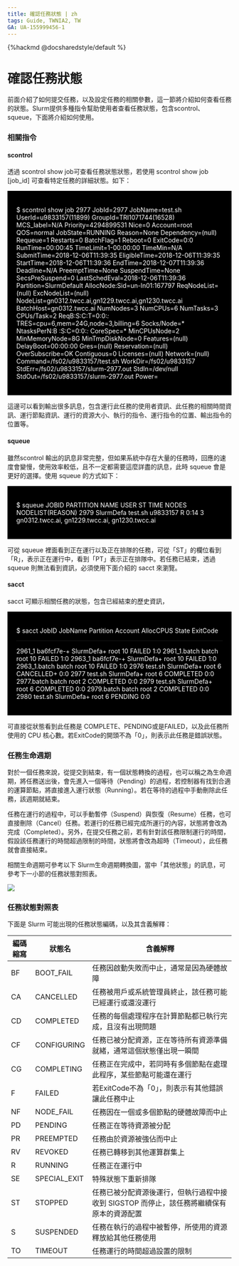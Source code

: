 ```yaml
---
title: 確認任務狀態 | zh
tags: Guide, TWNIA2, TW
GA: UA-155999456-1
---
```


{%hackmd @docsharedstyle/default %}

# 確認任務狀態

前面介紹了如何提交任務，以及設定任務的相關參數，這一節將介紹如何查看任務的狀態。Slurm提供多種指令幫助使用者查看任務狀態，包含scontrol、squeue，下面將介紹如何使用。

### 相關指令

#### scontrol

透過 scontrol show job可查看任務狀態狀態，若使用 scontrol show job [job_id] 可查看特定任務的詳細狀態。如下：

<div style="background-color:black;color:white;padding:20px;">
    
$ scontrol show job 2977
JobId=2977 JobName=test.sh
   UserId=u9833157(11899) GroupId=TRI1071744(16528) MCS_label=N/A
   Priority=4294899531 Nice=0 Account=root QOS=normal
   JobState=RUNNING Reason=None Dependency=(null)
   Requeue=1 Restarts=0 BatchFlag=1 Reboot=0 ExitCode=0:0
   RunTime=00:00:45 TimeLimit=1-00:00:00 TimeMin=N/A
   SubmitTime=2018-12-06T11:39:35 EligibleTime=2018-12-06T11:39:35
   StartTime=2018-12-06T11:39:36 EndTime=2018-12-07T11:39:36 Deadline=N/A
   PreemptTime=None SuspendTime=None SecsPreSuspend=0
   LastSchedEval=2018-12-06T11:39:36
   Partition=SlurmDefault AllocNode:Sid=un-ln01:167797
   ReqNodeList=(null) ExcNodeList=(null)
   NodeList=gn0312.twcc.ai,gn1229.twcc.ai,gn1230.twcc.ai
   BatchHost=gn0312.twcc.ai
   NumNodes=3 NumCPUs=6 NumTasks=3 CPUs/Task=2 ReqB:S:C:T=0:0:*:*
   TRES=cpu=6,mem=24G,node=3,billing=6
   Socks/Node=* NtasksPerN:B :S:C=0:0:*:* CoreSpec=*
   MinCPUsNode=2 MinMemoryNode=8G MinTmpDiskNode=0
   Features=(null) DelayBoot=00:00:00
   Gres=(null) Reservation=(null)
   OverSubscribe=OK Contiguous=0 Licenses=(null) Network=(null)
   Command=/fs02/u9833157/test.sh
   WorkDir=/fs02/u9833157
   StdErr=/fs02/u9833157/slurm-2977.out
   StdIn=/dev/null
   StdOut=/fs02/u9833157/slurm-2977.out
   Power=

</div>


這邊可以看到輸出很多訊息，包含運行此任務的使用者資訊、此任務的相關時間資訊、運行節點資訊、運行的資源大小、執行的指令、運行指令的位置、輸出指令的位置等。


#### squeue

雖然scontrol 輸出的訊息非常完整，但如果系統中存在大量的任務時，回應的速度會變慢，使用效率較低，且不一定都需要這麼詳盡的訊息，此時 squeue 會是更好的選擇。使用 squeue 的方式如下：

<div style="background-color:black;color:white;padding:20px;">
    
$ squeue
JOBID  PARTITION  NAME   USER      ST  TIME     NODES   NODELIST(REASON)
    2979   SlurmDefa  test.sh   u9833157  R   0:14     3        gn0312.twcc.ai, gn1229.twcc.ai, gn1230.twcc.ai


</div>


可從 squeue 裡面看到正在運行以及正在排隊的任務，可從「ST」的欄位看到「R」，表示正在運行中，看到「PT」表示正在排隊中。若任務已結束，透過 squeue 則無法看到資訊，必須使用下面介紹的 sacct 來瀏覽。


#### sacct

sacct 可顯示相關任務的狀態，包含已經結束的歷史資訊，
<div style="background-color:black;color:white;padding:20px;">
    
$ sacct
JobID       JobName     Partition    Account     AllocCPUS  State     ExitCode 
------------    ----------      ----------      ----------     ----------   ----------    -------- 
2961_1       ba6fcf7e-+  SlurmDefa+    root         10     FAILED      1:0 
2961_1.batch  batch                    root         10     FAILED      1:0 
2963_1       ba6fcf7e-+  SlurmDefa+    root         10     FAILED        1:0 
2963_1.batch  batch                    root         10    FAILED        1:0 
2976         test.sh     SlurmDefa+    root          6     CANCELLED+   0:0 
2977         test.sh     SlurmDefa+    root          6     COMPLETED    0:0 
2977.batch    batch                   root          2     COMPLETED    0:0 
2979         test.sh     SlurmDefa+    root          6     COMPLETED    0:0 
2979.batch    batch                   root          2     COMPLETED    0:0 
2980         test.sh     SlurmDefa+    root          6     PENDING      0:0


</div>

可直接從狀態看到此任務是 COMPLETE、PENDING或是FAILED，以及此任務所使用的 CPU 核心數。若ExitCode的開頭不為「0」，則表示此任務是錯誤狀態。


### 任務生命週期

對於一個任務來說，從提交到結束，有一個狀態轉換的過程，也可以稱之為生命週期，將任務送出後，會先進入一個等待（Pending）的過程，若控制器有找到合適的運算節點，將直接進入運行狀態（Running）。若在等待的過程中手動刪除此任務，該週期就結束。

任務在運行的過程中，可以手動暫停（Suspend）與恢復（Resume）任務，也可直接刪除（Cancel）任務。若運行的任務已經完成所運行的內容，狀態將會改為完成（Completed）。另外，在提交任務之前，若有針對該任務限制運行的時間，假設該任務運行的時間超過限制的時間，狀態將會改為超時（Timeout），此任務就會直接結束。

相關生命週期可參考以下 Slurm生命週期轉換圖，當中「其他狀態」的訊息，可參考下一小節的任務狀態對照表。

![](https://cos.twcc.ai/SYS-MANUAL/uploads/upload_94d008d03efb7758316fd4c619ee8dbe.png)



### 任務狀態對照表

下面是 Slurm 可能出現的任務狀態編碼，以及其含義解釋：



| 編碼縮寫 | 狀態名 | 含義解釋 |
| -------- | -------- | -------- |
| BF     | BOOT_FAIL     | 任務因啟動失敗而中止，通常是因為硬體故障     |
| CA     | CANCELLED     | 任務被用戶或系統管理員終止，該任務可能已經運行或還沒運行    |
| CD     | COMPLETED     | 任務的每個處理程序在計算節點都已執行完成，且沒有出現問題     |
| CF     | CONFIGURING     | 任務已被分配資源，正在等待所有資源準備就緒，通常這個狀態僅出現一瞬間    |
| CG     | COMPLETING    | 任務正在完成中，若同時有多個節點在處理此程序，某些節點可能還在運行     |
| F     | FAILED    | 若ExitCode不為「0」，則表示有其他錯誤讓此任務中止     |
| NF     | NODE_FAIL     | 任務因在一個或多個節點的硬體故障而中止     |
| PD     | PENDING     | 任務正在等待資源被分配     |
| PR     | PREEMPTED     | 任務由於資源被強佔而中止     |
| RV     | REVOKED     | 任務已轉移到其他運算群集上     |
| R     | RUNNING     | 任務正在運行中     |
| SE     | SPECIAL_EXIT     | 特殊狀態下重新排隊     |
| ST     | STOPPED     | 任務已被分配資源後運行，但執行過程中接收到 SIGSTOP 而停止，該任務將繼續保有原本的資源配置     |
| S     | SUSPENDED     | 任務在執行的過程中被暫停，所使用的資源釋放給其他任務使用     |
| TO     | TIMEOUT     | 任務運行的時間超過設置的限制     |